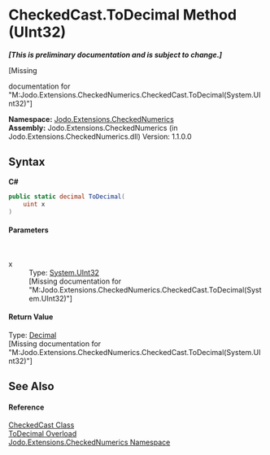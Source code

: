 # CheckedCast.ToDecimal Method (UInt32)
 _**\[This is preliminary documentation and is subject to change.\]**_

\[Missing <summary> documentation for "M:Jodo.Extensions.CheckedNumerics.CheckedCast.ToDecimal(System.UInt32)"\]

**Namespace:**&nbsp;<a href="N_Jodo_Extensions_CheckedNumerics">Jodo.Extensions.CheckedNumerics</a><br />**Assembly:**&nbsp;Jodo.Extensions.CheckedNumerics (in Jodo.Extensions.CheckedNumerics.dll) Version: 1.1.0.0

## Syntax

**C#**<br />
``` C#
public static decimal ToDecimal(
	uint x
)
```


#### Parameters
&nbsp;<dl><dt>x</dt><dd>Type: <a href="https://docs.microsoft.com/dotnet/api/system.uint32" target="_blank" rel="noopener noreferrer">System.UInt32</a><br />\[Missing <param name="x"/> documentation for "M:Jodo.Extensions.CheckedNumerics.CheckedCast.ToDecimal(System.UInt32)"\]</dd></dl>

#### Return Value
Type: <a href="https://docs.microsoft.com/dotnet/api/system.decimal" target="_blank" rel="noopener noreferrer">Decimal</a><br />\[Missing <returns> documentation for "M:Jodo.Extensions.CheckedNumerics.CheckedCast.ToDecimal(System.UInt32)"\]

## See Also


#### Reference
<a href="T_Jodo_Extensions_CheckedNumerics_CheckedCast">CheckedCast Class</a><br /><a href="Overload_Jodo_Extensions_CheckedNumerics_CheckedCast_ToDecimal">ToDecimal Overload</a><br /><a href="N_Jodo_Extensions_CheckedNumerics">Jodo.Extensions.CheckedNumerics Namespace</a><br />